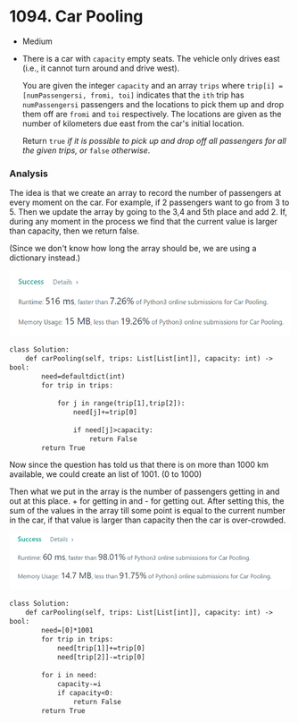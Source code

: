 # 1094. Car Pooling

* Medium
*   There is a car with `capacity` empty seats. The vehicle only drives east (i.e., it cannot turn around and drive west).

    You are given the integer `capacity` and an array `trips` where `trip[i] = [numPassengersi, fromi, toi]` indicates that the `ith` trip has `numPassengersi` passengers and the locations to pick them up and drop them off are `fromi` and `toi` respectively. The locations are given as the number of kilometers due east from the car's initial location.

    Return `true` _if it is possible to pick up and drop off all passengers for all the given trips, or_ `false` _otherwise_.

### Analysis

The idea is that we create an array to record the number of passengers at every moment on the car. For example, if 2 passengers want to go from 3 to 5. Then we update the array by going to  the 3,4 and 5th place and add 2. If, during any moment in the process we find that the current value is larger than capacity, then we return false.&#x20;

(Since we don't know how long the array should be, we are using a dictionary instead.)

![](<../.gitbook/assets/image (16) (1) (1) (1) (1).png>)

```
class Solution:
    def carPooling(self, trips: List[List[int]], capacity: int) -> bool:
        need=defaultdict(int) 
        for trip in trips:

            for j in range(trip[1],trip[2]):
                need[j]+=trip[0]

                if need[j]>capacity:
                    return False
        return True
```

Now since the question has told us that there is on more than 1000 km available, we could create an list of 1001. (0 to 1000)

Then what we put in the array is the number of passengers getting in and out at this place. + for getting in and - for getting out. After setting this, the sum of the values in the array till some point is equal to the current number in the car, if that value is larger than capacity then the car is over-crowded.&#x20;

![](<../.gitbook/assets/image (17) (1) (1) (1).png>)

```
class Solution:
    def carPooling(self, trips: List[List[int]], capacity: int) -> bool:
        need=[0]*1001
        for trip in trips:
            need[trip[1]]+=trip[0]
            need[trip[2]]-=trip[0]
        
        for i in need:
            capacity-=i
            if capacity<0:
                return False
        return True
```

